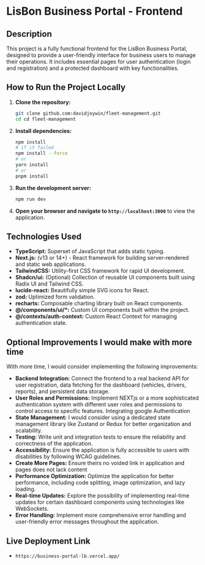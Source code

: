 # LisBon Business Portal - Frontend

## Description

This project is a fully functional frontend for the LisBon Business Portal, designed to provide a user-friendly interface for business users to manage their operations. It includes essential pages for user authentication (login and registration) and a protected dashboard with key functionalities.

## How to Run the Project Locally

1.  **Clone the repository:**
    ```bash
    git clone github.com:davidjoywin/fleet-management.git
    cd cd fleet-management
    ```

2.  **Install dependencies:**
    ```bash
    npm install
    # if it failed
    npm install --force
    # or
    yarn install
    # or
    pnpm install
    ```

3.  **Run the development server:**
    ```bash
    npm run dev

4.  **Open your browser and navigate to `http://localhost:3000`** to view the application.

## Technologies Used

* **TypeScript:** Superset of JavaScript that adds static typing.
* **Next.js:** (v13 or 14+) - React framework for building server-rendered and static web applications.
* **TailwindCSS:** Utility-first CSS framework for rapid UI development.
* **Shadcn/ui:** (Optional) Collection of reusable UI components built using Radix UI and Tailwind CSS.
* **lucide-react:** Beautifully simple SVG icons for React.
* **zod:** Uptimized form validation.
* **recharts:** Composable charting library built on React components.
* **@/components/ui/\*:** Custom UI components built within the project.
* **@/contexts/auth-context:** Custom React Context for managing authentication state.

## Optional Improvements I would make with more time

With more time, I would consider implementing the following improvements:

* **Backend Integration:** Connect the frontend to a real backend API for user registration, data fetching for the dashboard (vehicles, drivers, reports), and persistent data storage.
* **User Roles and Permissions:** Implement NEXTjs or a more sophisticated authentication system with different user roles and permissions to control access to specific features. Integrating google Authentication
* **State Management:** I would consider using a dedicated state management library like Zustand or Redux for better organization and scalability.
* **Testing:** Write unit and integration tests to ensure the reliability and correctness of the application.
* **Accessibility:** Ensure the application is fully accessible to users with disabilities by following WCAG guidelines.
* **Create More Pages:** Ensure theirs no voided link in application and pages does not lack content 
* **Performance Optimization:** Optimize the application for better performance, including code splitting, image optimization, and lazy loading.
* **Real-time Updates:** Explore the possibility of implementing real-time updates for certain dashboard components using technologies like WebSockets.
* **Error Handling:** Implement more comprehensive error handling and user-friendly error messages throughout the application.

## Live Deployment Link

* `https://business-portal-lb.vercel.app/`
